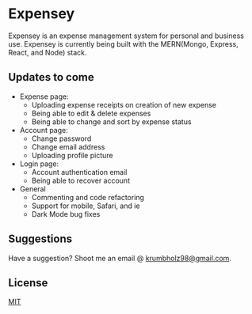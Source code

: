 # Expensey
Expensey is an expense management system for personal and business use. Expensey is currently being built with the MERN(Mongo, Express, React, and Node) stack.

## Updates to come
 * Expense page:
   * Uploading expense receipts on creation of new expense
   * Being able to edit & delete expenses
   * Being able to change and sort by expense status
 * Account page:
   * Change password
   * Change email address
   * Uploading profile picture
 * Login page:
   * Account authentication email
   * Being able to recover account
 * General
    * Commenting and code refactoring
    * Support for mobile, Safari,  and ie
    * Dark Mode bug fixes
    

## Suggestions
Have a suggestion? Shoot me an email @ krumbholz98@gmail.com.

## License
[MIT](https://choosealicense.com/licenses/mit/)
